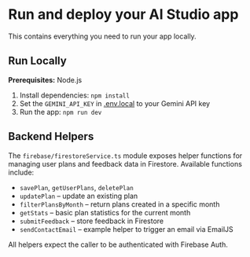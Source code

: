 # Run and deploy your AI Studio app

This contains everything you need to run your app locally.

## Run Locally

**Prerequisites:**  Node.js


1. Install dependencies:
   `npm install`
2. Set the `GEMINI_API_KEY` in [.env.local](.env.local) to your Gemini API key
3. Run the app:
   `npm run dev`

## Backend Helpers

The `firebase/firestoreService.ts` module exposes helper functions for managing
user plans and feedback data in Firestore. Available functions include:

- `savePlan`, `getUserPlans`, `deletePlan`
- `updatePlan` – update an existing plan
- `filterPlansByMonth` – return plans created in a specific month
- `getStats` – basic plan statistics for the current month
- `submitFeedback` – store feedback in Firestore
- `sendContactEmail` – example helper to trigger an email via EmailJS

All helpers expect the caller to be authenticated with Firebase Auth.
